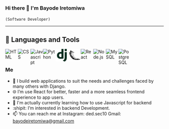 ### Hi there 👋 I'm Bayode Iretomiwa
`(Software Developer)`<hr>
<h2>🧰 Languages and Tools</h2>
<img align="left" alt="HTML" width="40px" src="https://cdn.jsdelivr.net/gh/devicons/devicon/icons/html5/html5-original-wordmark.svg" />
<img align="left" alt="CSS" width="40px" src="https://cdn.jsdelivr.net/gh/devicons/devicon/icons/css3/css3-original-wordmark.svg" />
<img align="left" alt="Javascript" width="40px" src="https://cdn.jsdelivr.net/gh/devicons/devicon/icons/javascript/javascript-original.svg" />
<img align="left" alt="Python" width="40px" src="https://cdn.jsdelivr.net/gh/devicons/devicon/icons/python/python-original.svg" />
<img align="left" alt="Django" width="40px" src="https://github.com/devicons/devicon/blob/v2.15.1/icons/django/django-plain.svg" />
<img align="left" alt="Python" width="40px" src="https://github.com/devicons/devicon/blob/v2.15.1/icons/flask/flask-original.svg" />
<img align="left" alt="React" width="40px" src="https://cdn.jsdelivr.net/gh/devicons/devicon/icons/react/react-original-wordmark.svg" />
<img align="left" alt="Node.js" width="40px" src="https://cdn.jsdelivr.net/gh/devicons/devicon/icons/nodejs/nodejs-original-wordmark.svg" />
<img align="left" alt="MySQL" width="40px" src="https://cdn.jsdelivr.net/gh/devicons/devicon/icons/mysql/mysql-plain-wordmark.svg" />
<img align="left" alt="PostgreSQL" width="40px" src="https://cdn.jsdelivr.net/gh/devicons/devicon/icons/postgresql/postgresql-original-wordmark.svg" /><br>
<h1></h1>
<h3>Me</h3>

- 📌 I build web applications to suit the needs and challenges faced by many others with Django.
- 🌐 I’m use React for better, faster and a more seamless frontend experience to app users.
- 🌱 I'm actually currently learning how to use Javascript for backend
- :shipit: I’m interested in backend Development.
- 📫 You can reach me at Instagram: ded.sec10 Gmail: bayodeiretomiwa@gmail.com
